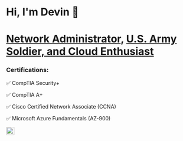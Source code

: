 # Hi, I'm Devin 👋 

# [Network Administrator](https://github.com/DMCKNET), [U.S. Army Soldier, and Cloud Enthusiast](https://www.linkedin.com/in/devin-mckinney-734772122)

### Certifications:

:white_check_mark: CompTIA Security+

:white_check_mark: CompTIA A+

:white_check_mark: Cisco Certified Network Associate (CCNA)

:white_check_mark: Microsoft Azure Fundamentals (AZ-900)

[<img align="left" alt="DMCKNET | LinkedIn" width="22px" src="https://cdn.jsdelivr.net/npm/simple-icons@v3/icons/linkedin.svg" />][linkedin]

[linkedin]: https://www.linkedin.com/in/devin-mckinney-734772122/
